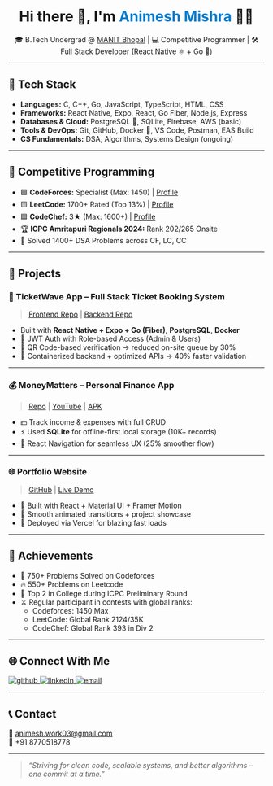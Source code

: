 <div align="center">
  <h1>Hi there 👋, I'm <span style="color:#007acc">Animesh Mishra</span> 🧑‍💻</h1>
</div>

<p align="center">
  🎓 B.Tech Undergrad @ <a href="http://www.manit.ac.in/" target="_blank">MANIT Bhopal</a> | 💻 Competitive Programmer | 🛠️ Full Stack Developer (React Native ⚛️ + Go 🐹) <br/>
</p>

---

## 🚀 Tech Stack

- **Languages:** C, C++, Go, JavaScript, TypeScript, HTML, CSS  
- **Frameworks:** React Native, Expo, React, Go Fiber, Node.js, Express  
- **Databases & Cloud:** PostgreSQL 🐘, SQLite, Firebase, AWS (basic)  
- **Tools & DevOps:** Git, GitHub, Docker 🐳, VS Code, Postman, EAS Build  
- **CS Fundamentals:** DSA, Algorithms, Systems Design (ongoing)

---

## 🧠 Competitive Programming

- 🟪 **CodeForces:** Specialist (Max: 1450) | [Profile](https://codeforces.com/profile/animesh_30)  
- 🟨 **LeetCode:** 1700+ Rated (Top 13%) | [Profile](https://leetcode.com/u/animesh_30/)  
- 🟦 **CodeChef:** 3★ (Max: 1600+) | [Profile](https://www.codechef.com/users/code_crafterr)  
- 🏆 **ICPC Amritapuri Regionals 2024:** Rank 202/265 Onsite  
- 🏅 Solved 1400+ DSA Problems across CF, LC, CC

---

## 📱 Projects

### 🎫 TicketWave App – Full Stack Ticket Booking System
> [Frontend Repo](https://github.com/animesh30-dev/TicketWave-Frontend) | [Backend Repo](https://github.com/animesh30-dev/TicketWave)

- Built with **React Native + Expo + Go (Fiber)**, **PostgreSQL**, **Docker**
- 🔐 JWT Auth with Role-based Access (Admin & Users)
- 📸 QR Code-based verification → reduced on-site queue by 30%
- 🧩 Containerized backend + optimized APIs → 40% faster validation

---

### 💰 MoneyMatters – Personal Finance App  
> [Repo](https://github.com/animesh30-dev/MoneyMattersApp) | [YouTube](https://youtube.com/shorts/6TkBThvkNY8?feature=share) | [APK](https://drive.google.com/file/d/1jHf5u_dDCHSfBxIr0nefqbkXQRAe4LeF/view?usp=drive_link)

- 💵 Track income & expenses with full CRUD
- ⚡ Used **SQLite** for offline-first local storage (10K+ records)
- 🔄 React Navigation for seamless UX (25% smoother flow)

---

### 🌐 Portfolio Website  
> [GitHub](https://github.com/animesh30-dev/PortFolio) | [Live Demo](https://portfoliowebsite-animesh30-devs-projects.vercel.app/)

- 💼 Built with React + Material UI + Framer Motion
- 🎨 Smooth animated transitions + project showcase
- 🚀 Deployed via Vercel for blazing fast loads

---

## 🏅 Achievements

- 🧠 750+ Problems Solved on Codeforces
- 🔥 550+ Problems on Leetcode
- 🥇 Top 2 in College during ICPC Preliminary Round
- ⚔️ Regular participant in contests with global ranks:
  - Codeforces: 1450 Max
  - LeetCode: Global Rank 2124/35K
  - CodeChef: Global Rank 393 in Div 2

---

## 🌐 Connect With Me

<a href="https://github.com/animesh30-dev" target="_blank">
  <img src="https://img.shields.io/badge/GitHub-%2324292e.svg?&style=for-the-badge&logo=github&logoColor=white" alt="github"/>
</a>
<a href="https://www.linkedin.com/in/animesh-mishra-a510b8257/" target="_blank">
  <img src="https://img.shields.io/badge/LinkedIn-%230077B5.svg?&style=for-the-badge&logo=linkedin&logoColor=white" alt="linkedin"/>
</a>
<a href="mailto:animesh.work03@gmail.com">
  <img src="https://img.shields.io/badge/email-%23D14836.svg?&style=for-the-badge&logo=gmail&logoColor=white" alt="email"/>
</a>

---

## 📞 Contact  
📧 animesh.work03@gmail.com  
📱 +91 8770518778

---

> *“Striving for clean code, scalable systems, and better algorithms – one commit at a time.”*
